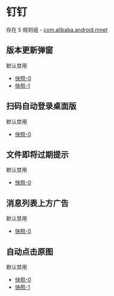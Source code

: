 # 钉钉

存在 5 规则组 - [com.alibaba.android.rimet](/src/apps/com.alibaba.android.rimet.ts)

## 版本更新弹窗

默认禁用

- [快照-0](https://i.gkd.li/import/13402478)
- [快照-1](https://i.gkd.li/import/13772151)

## 扫码自动登录桌面版

默认禁用

- [快照-0](https://i.gkd.li/import/13433981)

## 文件即将过期提示

默认禁用

- [快照-0](https://i.gkd.li/import/13325125)

## 消息列表上方广告

默认禁用

- [快照-0](https://i.gkd.li/import/13325125)

## 自动点击原图

默认禁用

- [快照-0](https://i.gkd.li/import/13309648)
- [快照-1](https://i.gkd.li/import/13309845)
